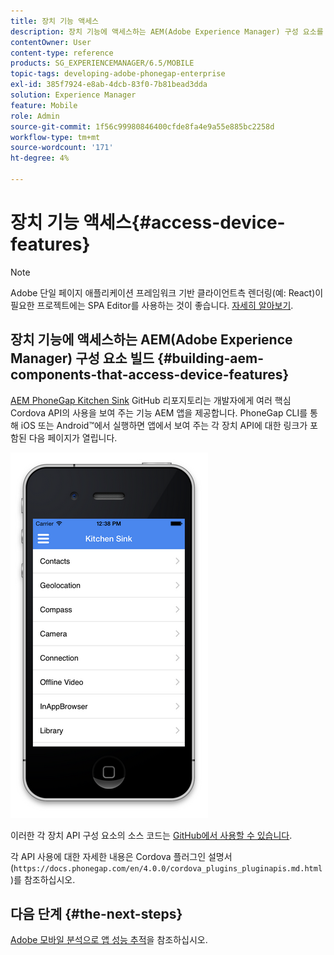 ```yaml
---
title: 장치 기능 액세스
description: 장치 기능에 액세스하는 AEM(Adobe Experience Manager) 구성 요소를 빌드하는 방법에 대해 알려면 이 페이지를 따르십시오. AEM PhoneGap Kitchen Sink GitHub 리포지토리는 개발자에게 여러 코어 Cordova API의 사용을 보여 주는 기능 AEM 앱을 제공합니다.
contentOwner: User
content-type: reference
products: SG_EXPERIENCEMANAGER/6.5/MOBILE
topic-tags: developing-adobe-phonegap-enterprise
exl-id: 385f7924-e8ab-4dcb-83f0-7b81bead3dda
solution: Experience Manager
feature: Mobile
role: Admin
source-git-commit: 1f56c99980846400cfde8fa4e9a55e885bc2258d
workflow-type: tm+mt
source-wordcount: '171'
ht-degree: 4%

---
```


# 장치 기능 액세스{#access-device-features}

>[!NOTE]
>
>Adobe 단일 페이지 애플리케이션 프레임워크 기반 클라이언트측 렌더링(예: React)이 필요한 프로젝트에는 SPA Editor를 사용하는 것이 좋습니다. [자세히 알아보기](/help/sites-developing/spa-overview.md).

## 장치 기능에 액세스하는 AEM(Adobe Experience Manager) 구성 요소 빌드 {#building-aem-components-that-access-device-features}

[AEM PhoneGap Kitchen Sink](https://github.com/blefebvre/aem-phonegap-kitchen-sink) GitHub 리포지토리는 개발자에게 여러 핵심 Cordova API의 사용을 보여 주는 기능 AEM 앱을 제공합니다. PhoneGap CLI를 통해 iOS 또는 Android™에서 실행하면 앱에서 보여 주는 각 장치 API에 대한 링크가 포함된 다음 페이지가 열립니다.

![chlimage_1-107](assets/chlimage_1-107.png)

이러한 각 장치 API 구성 요소의 소스 코드는 [GitHub에서 사용할 수 있습니다](https://github.com/blefebvre/aem-phonegap-kitchen-sink/tree/master/content/src/main/content/jcr_root/apps/brucelefebvre/kitchen-sink/components).

각 API 사용에 대한 자세한 내용은 Cordova 플러그인 설명서(`https://docs.phonegap.com/en/4.0.0/cordova_plugins_pluginapis.md.html`)를 참조하십시오.

## 다음 단계 {#the-next-steps}

[Adobe 모바일 분석으로 앱 성능 추적](/help/mobile/phonegap-intro-to-app-analytics.md)을 참조하십시오.
